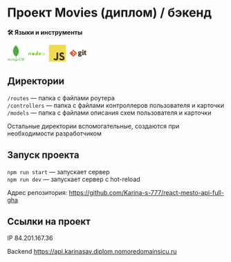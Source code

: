 # Проект Movies (диплом) / бэкенд

**:hammer_and_wrench: Языки и инструменты**

<div>
  <img src="https://github.com/devicons/devicon/blob/master/icons/mongodb/mongodb-plain-wordmark.svg" title="Mongodb" alt="ReMongodbact" width="40" height="40"/>&nbsp;
  <img src="https://github.com/devicons/devicon/blob/master/icons/nodejs/nodejs-plain-wordmark.svg"  title="NodeJs" alt="NodeJs" width="40" height="40"/>&nbsp;
  <img src="https://github.com/devicons/devicon/blob/master/icons/javascript/javascript-original.svg" title="JavaScript" alt="JavaScript" width="40" height="40"/>&nbsp;
  <img src="https://github.com/devicons/devicon/blob/master/icons/git/git-original-wordmark.svg" title="Git" **alt="Git" width="40" height="40"/>
</div>
  
  ## Директории

`/routes` — папка с файлами роутера  
`/controllers` — папка с файлами контроллеров пользователя и карточки   
`/models` — папка с файлами описания схем пользователя и карточки  
  
Остальные директории вспомогательные, создаются при необходимости разработчиком

## Запуск проекта

`npm run start` — запускает сервер   
`npm run dev` — запускает сервер с hot-reload

Адрес репозитория: https://github.com/Karina-s-777/react-mesto-api-full-gha

## Ссылки на проект

IP 84.201.167.36

Backend https://api.karinasav.diplom.nomoredomainsicu.ru
